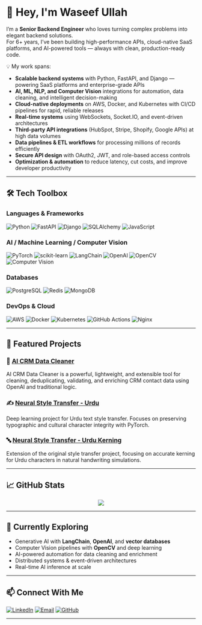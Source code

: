 # 👋 Hey, I'm Waseef Ullah

I’m a **Senior Backend Engineer** who loves turning complex problems into elegant backend solutions.  
For 6+ years, I’ve been building high-performance APIs, cloud-native SaaS platforms, and AI-powered tools — always with clean, production-ready code.

💡 My work spans:
- **Scalable backend systems** with Python, FastAPI, and Django — powering SaaS platforms and enterprise-grade APIs
- **AI, ML, NLP, and Computer Vision** integrations for automation, data cleaning, and intelligent decision-making
- **Cloud-native deployments** on AWS, Docker, and Kubernetes with CI/CD pipelines for rapid, reliable releases
- **Real-time systems** using WebSockets, Socket.IO, and event-driven architectures
- **Third-party API integrations** (HubSpot, Stripe, Shopify, Google APIs) at high data volumes
- **Data pipelines & ETL workflows** for processing millions of records efficiently
- **Secure API design** with OAuth2, JWT, and role-based access controls
- **Optimization & automation** to reduce latency, cut costs, and improve developer productivity

---

## 🛠 Tech Toolbox

### **Languages & Frameworks**
![Python](https://img.shields.io/badge/Python-3776AB?style=for-the-badge&logo=python&logoColor=white)
![FastAPI](https://img.shields.io/badge/FastAPI-009688?style=for-the-badge&logo=fastapi&logoColor=white)
![Django](https://img.shields.io/badge/Django-092E20?style=for-the-badge&logo=django&logoColor=white)
![SQLAlchemy](https://img.shields.io/badge/SQLAlchemy-FB4443?style=for-the-badge&logo=python&logoColor=white)
![JavaScript](https://img.shields.io/badge/JavaScript-F7E017?style=for-the-badge&logo=javascript&logoColor=black)

### **AI / Machine Learning / Computer Vision**
![PyTorch](https://img.shields.io/badge/PyTorch-EE4C2C?style=for-the-badge&logo=pytorch&logoColor=white)
![scikit-learn](https://img.shields.io/badge/scikit--learn-F7931E?style=for-the-badge&logo=scikitlearn&logoColor=white)
![LangChain](https://img.shields.io/badge/LangChain-0F172A?style=for-the-badge&logo=chainlink&logoColor=white)
![OpenAI](https://img.shields.io/badge/OpenAI-412991?style=for-the-badge&logo=openai&logoColor=white)
![OpenCV](https://img.shields.io/badge/OpenCV-27338e?style=for-the-badge&logo=opencv&logoColor=white)
![Computer Vision](https://img.shields.io/badge/Computer_Vision-FF6F00?style=for-the-badge&logo=opencv&logoColor=white)

### **Databases**
![PostgreSQL](https://img.shields.io/badge/PostgreSQL-316192?style=for-the-badge&logo=postgresql&logoColor=white)
![Redis](https://img.shields.io/badge/Redis-DC382D?style=for-the-badge&logo=redis&logoColor=white)
![MongoDB](https://img.shields.io/badge/MongoDB-47A248?style=for-the-badge&logo=mongodb&logoColor=white)

### **DevOps & Cloud**
![AWS](https://img.shields.io/badge/AWS-232F3E?style=for-the-badge&logo=amazonaws&logoColor=white)
![Docker](https://img.shields.io/badge/Docker-2496ED?style=for-the-badge&logo=docker&logoColor=white)
![Kubernetes](https://img.shields.io/badge/Kubernetes-326CE5?style=for-the-badge&logo=kubernetes&logoColor=white)
![GitHub Actions](https://img.shields.io/badge/GitHub_Actions-2088FF?style=for-the-badge&logo=githubactions&logoColor=white)
![Nginx](https://img.shields.io/badge/Nginx-009639?style=for-the-badge&logo=nginx&logoColor=white)

---

## 🚀 Featured Projects

### 🧠 [AI CRM Data Cleaner](https://github.com/waseef-ullah/ai-crm-data-cleaner)
AI CRM Data Cleaner is a powerful, lightweight, and extensible tool for cleaning, deduplicating, validating, and enriching CRM contact data using OpenAI and traditional logic.

### ✍️ [Neural Style Transfer - Urdu](https://github.com/waseef-ullah/neural-style-transfer-urdu)
Deep learning project for Urdu text style transfer. Focuses on preserving typographic and cultural character integrity with PyTorch.

### 🔤 [Neural Style Transfer - Urdu Kerning](https://github.com/waseef-ullah/neural-style-transfer-urdu-kerning)
Extension of the original style transfer project, focusing on accurate kerning for Urdu characters in natural handwriting simulations.

---

## 📈 GitHub Stats

<p align="center">
  <img src="https://github-readme-stats.vercel.app/api?username=waseef-ullah&show_icons=true&theme=default&hide_title=true" />
</p>

---

## 🎯 Currently Exploring
- Generative AI with **LangChain**, **OpenAI**, and **vector databases**  
- Computer Vision pipelines with **OpenCV** and deep learning  
- AI-powered automation for data cleaning and enrichment  
- Distributed systems & event-driven architectures  
- Real-time AI inference at scale

---

## 📫 Connect With Me
[![LinkedIn](https://img.shields.io/badge/LinkedIn-0A66C2?style=for-the-badge&logo=linkedin&logoColor=white)](https://www.linkedin.com/in/waseef-ullah)
[![Email](https://img.shields.io/badge/Email-waseef--ullah%40outlook.com-red?style=for-the-badge&logo=microsoftoutlook&logoColor=white)](mailto:waseef-ullah@outlook.com)
[![GitHub](https://img.shields.io/badge/GitHub-000000?style=for-the-badge&logo=github&logoColor=white)](https://github.com/waseef-ullah)

---
